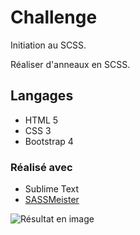 # Challenge

Initiation au SCSS.

Réaliser d'anneaux en SCSS.

## Langages
* HTML 5
* CSS 3
* Bootstrap 4
    
### Réalisé avec
* Sublime Text
* [SASSMeister](https://www.sassmeister.com/)

![Résultat en image](https://drive.google.com/uc?export=view&id=15zeT9PW1YqaZ8Hn_UAvun_FyhqBYTkV8)